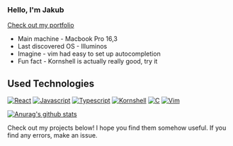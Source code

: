 ### Hello, I'm Jakub
[Check out my portfolio](https://desantbucie.github.io/portfolio)

* Main machine - Macbook Pro 16,3
* Last discovered OS - Illuminos
* Imagine - vim had easy to set up autocompletion
* Fun fact - Kornshell is actually really good, try it
 
## Used Technologies

[![React](https://img.shields.io/badge/-React-black?&style=for-the-badge&logo=react&logoColor=%2361DAFB)](https://github.com/DesantBucie)
[![Javascript](https://img.shields.io/badge/-Javascript-yellow?&style=for-the-badge&logo=javascript&logoColor=white)](https://github.com/DesantBucie)
[![Typescript](https://img.shields.io/badge/-Typescript-blue?&style=for-the-badge&logo=typescript&logoColor=white)](https://github.com/DesantBucie)
[![Kornshell](https://img.shields.io/badge/kornshell-red?&style=for-the-badge&logo=gnubash&logoColor=white)](https://github.com/DesantBucie)
[![C](https://img.shields.io/badge/C-darkblue?&style=for-the-badge&logo=xcode&logoColor=white)](https://github.com/DesantBucie)
[![Vim](https://img.shields.io/badge/-Vimscript-darkgreen?&style=for-the-badge&logo=vim&logoColor=white)](https://github.com/DesantBucie)

[![Anurag's github stats](https://github-readme-stats.vercel.app/api?username=DesantBucie&theme=outrun&count_private=true&include_all_commits=true)](https://github.com/DesantBucie)

Check out my projects below! I hope you find them somehow useful. If you find any errors, make an issue. 

